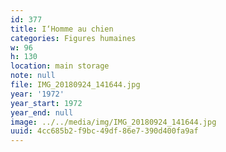 ```yaml
---
id: 377
title: I‘Homme au chien
categories: Figures humaines
w: 96
h: 130
location: main storage
note: null
file: IMG_20180924_141644.jpg
year: '1972'
year_start: 1972
year_end: null
image: ../../media/img/IMG_20180924_141644.jpg
uuid: 4cc685b2-f9bc-49df-86e7-390d400fa9af
---
```



